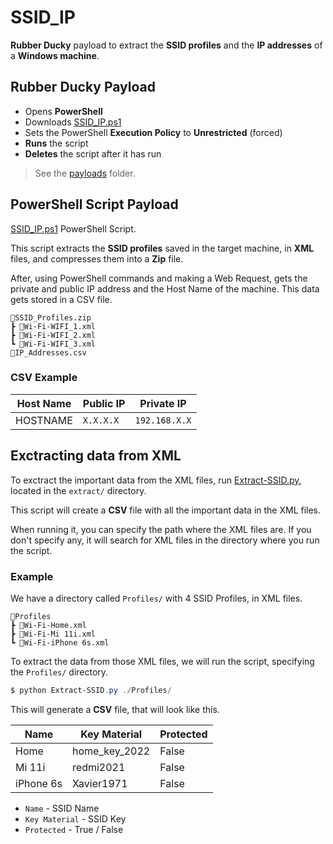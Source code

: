 # SSID_IP
**Rubber Ducky** payload to extract the **SSID profiles** and the **IP addresses** of a **Windows machine**.

## Rubber Ducky Payload

- Opens **PowerShell**
- Downloads [SSID_IP.ps1](https://github.com/Fonta22/SSID_IP/blob/main/SSID_IP.ps1)
- Sets the PowerShell **Execution Policy** to **Unrestricted** (forced)
- **Runs** the script
- **Deletes** the script after it has run

> See the [payloads](https://github.com/Fonta22/SSID_IP/tree/main/payloads) folder.

## PowerShell Script Payload
[SSID_IP.ps1](https://github.com/Fonta22/SSID_IP/blob/main/SSID_IP.ps1) PowerShell Script.

This script extracts the **SSID profiles** saved in the target machine, in **XML** files, and compresses them into a **Zip** file.

After, using PowerShell commands and making a Web Request, gets the private and public IP address and the Host Name of the machine. This data gets stored in a CSV file.

```
📂SSID_Profiles.zip
┣ 📜Wi-Fi-WIFI_1.xml
┣ 📜Wi-Fi-WIFI_2.xml
┗ 📜Wi-Fi-WIFI_3.xml
📜IP_Addresses.csv
```

### CSV Example

| Host Name  | Public IP   | Private IP    |
|------------|-------------|---------------|
| HOSTNAME   | `X.X.X.X`   | `192.168.X.X` |

## Exctracting data from XML

To exctract the important data from the XML files, run [Extract-SSID.py](https://github.com/Fonta22/SSID_IP/blob/main/extract/Extract-SSID.py), located in the `extract/` directory.

This script will create a **CSV** file with all the important data in the XML files.

When running it, you can specify the path where the XML files are. If you don't specify any, it will search for XML files in the directory where you run the script.

### Example

We have a directory called `Profiles/` with 4 SSID Profiles, in XML files.

```
📂Profiles
┣ 📜Wi-Fi-Home.xml
┣ 📜Wi-Fi-Mi 11i.xml
┗ 📜Wi-Fi-iPhone 6s.xml
```

To extract the data from those XML files, we will run the script, specifying the `Profiles/` directory.

```powershell
$ python Extract-SSID.py ./Profiles/
```

This will generate a **CSV** file, that will look like this.

| Name      | Key Material    | Protected |
|-----------|-----------------|-----------|
| Home      | home_key_2022   | False     |
| Mi 11i    | redmi2021       | False     |
| iPhone 6s | Xavier1971      | False     |

- `Name` - SSID Name
- `Key Material` - SSID Key
- `Protected` - True / False